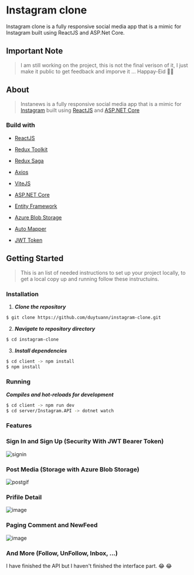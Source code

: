 <h1>Instagram clone</h1>

Instagram clone is a fully responsive social media app that is a mimic for Instagram built using ReactJS and ASP.Net Core.

## Important Note
> I am still working on the project, this is not the final verison of it, I just make it public to get feedback and imporve it ... Happay-Eid 🎉🐏

## About
> Instanews is a fully responsive social media app that is a mimic for [Instagram](https://www.instagram.com/) built using [ReactJS](https://reactjs.org/) and [ASP.NET Core](https://dotnet.microsoft.com/en-us/apps/aspnet)

### Build with
- [ReactJS](https://reactjs.org/)
- [Redux Toolkit](https://redux-toolkit.js.org/)
- [Redux Saga](https://redux-saga.js.org/)
- [Axios](https://github.com/axios/axios)
- [ViteJS](https://vitejs.dev/)

- [ASP.NET Core](https://dotnet.microsoft.com/en-us/apps/aspnet)
- [Entity Framework](https://docs.microsoft.com/en-us/ef/)
- [Azure Blob Storage](https://azure.microsoft.com/en-us/services/storage/blobs/)
- [Auto Mapper](https://automapper.org/)
- [JWT Token](https://jwt.io/)

## Getting Started
> This is an list of needed instructions to set up your project locally, to get a local copy up and running follow these instructuins.

### Installation

1. **_Clone the repository_**

```sh
$ git clone https://github.com/duytuann/instagram-clone.git
```
2. **_Navigate to repository directory_**
```sh
$ cd instagram-clone
```

3. **_Install dependencies_**

```sh
$ cd client -> npm install
$ npm install
```


### Running

**_Compiles and hot-reloads for development_**
```sh
$ cd client -> npm run dev
$ cd server/Instagram.API -> dotnet watch
```

### Features

### Sign In and Sign Up (Security With JWT Bearer Token)

![signin](https://user-images.githubusercontent.com/95377982/185363735-37feac8a-ffb5-433a-b2ed-40dcf1cd3086.gif)


### Post Media (Storage with Azure Blob Storage)

![postgif](https://user-images.githubusercontent.com/95377982/185365502-c4b7127b-9271-4ea3-9f53-e5aaf2e92fae.gif)

### Prifile Detail

![image](https://user-images.githubusercontent.com/95377982/185366130-351ee4f1-e9c5-4c4f-ab5a-244b19ac59fb.png)

### Paging Comment and NewFeed

![image](https://user-images.githubusercontent.com/95377982/185366255-cdd4c1d7-1f89-4715-a813-44792d7b6359.png)

### And More (Follow, UnFollow, Inbox, ...) 

I have finished the API but I haven't finished the interface part. :joy: :joy:


